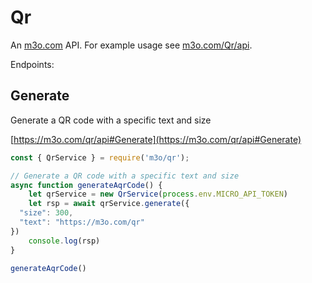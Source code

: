 # Qr

An [m3o.com](https://m3o.com) API. For example usage see [m3o.com/Qr/api](https://m3o.com/Qr/api).

Endpoints:

## Generate

Generate a QR code with a specific text and size


[https://m3o.com/qr/api#Generate](https://m3o.com/qr/api#Generate)

```js
const { QrService } = require('m3o/qr');

// Generate a QR code with a specific text and size
async function generateAqrCode() {
	let qrService = new QrService(process.env.MICRO_API_TOKEN)
	let rsp = await qrService.generate({
  "size": 300,
  "text": "https://m3o.com/qr"
})
	console.log(rsp)
}

generateAqrCode()
```

